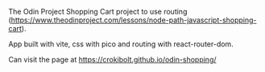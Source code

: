 The Odin Project Shopping Cart project to use routing (https://www.theodinproject.com/lessons/node-path-javascript-shopping-cart).

App built with vite, css with pico and routing with react-router-dom.

Can visit the page at https://crokibolt.github.io/odin-shopping/
